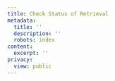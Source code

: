 ```yaml
---
title: Check Status of Retrieval
metadata:
  title: ''
  description: ''
  robots: index
content:
  excerpt: ''
privacy:
  view: public
---
```


